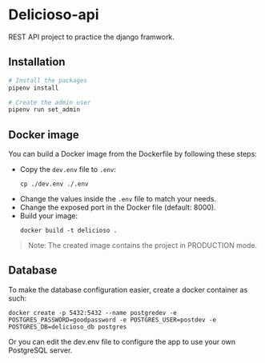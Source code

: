 # Delicioso-api
REST API project to practice the django framwork.

## Installation
```sh
# Install the packages
pipenv install

# Create the admin user
pipenv run set_admin
```

## Docker image

You can build a Docker image from the Dockerfile by following these steps:
- Copy the `dev.env` file to `.env`:
    ```
    cp ./dev.env ./.env
    ```
- Change the values inside the `.env` file to match your needs.
- Change the exposed port in the Docker file (default: 8000).
- Build your image:
    ```
    docker build -t delicioso .
    ```

>Note: The created image contains the project in PRODUCTION mode.

## Database
To make the database configuration easier, create a docker container as such:
```
docker create -p 5432:5432 --name postgredev -e POSTGRES_PASSWORD=goodpassword -e POSTGRES_USER=postdev -e POSTGRES_DB=delicioso_db postgres
```

Or you can edit the dev.env file to configure the app to use your own PostgreSQL server.
